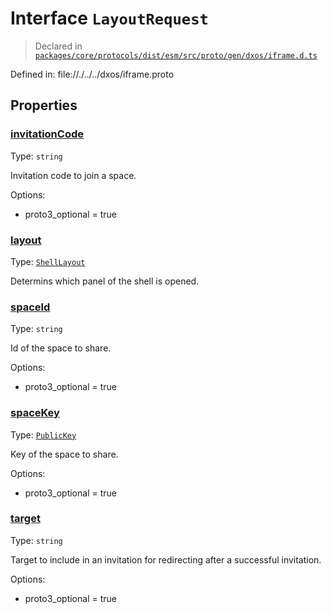 # Interface `LayoutRequest`
> Declared in [`packages/core/protocols/dist/esm/src/proto/gen/dxos/iframe.d.ts`]()

Defined in:
   file://./../../dxos/iframe.proto
## Properties
### [invitationCode]()
Type: <code>string</code>

Invitation code to join a space.

Options:
  - proto3_optional = true

### [layout]()
Type: <code>[ShellLayout](/api/@dxos/client/enums#ShellLayout)</code>

Determins which panel of the shell is opened.

### [spaceId]()
Type: <code>string</code>

Id of the space to share.

Options:
  - proto3_optional = true

### [spaceKey]()
Type: <code>[PublicKey](/api/@dxos/client/classes/PublicKey)</code>

Key of the space to share.

Options:
  - proto3_optional = true

### [target]()
Type: <code>string</code>

Target to include in an invitation for redirecting after a successful invitation.

Options:
  - proto3_optional = true

    